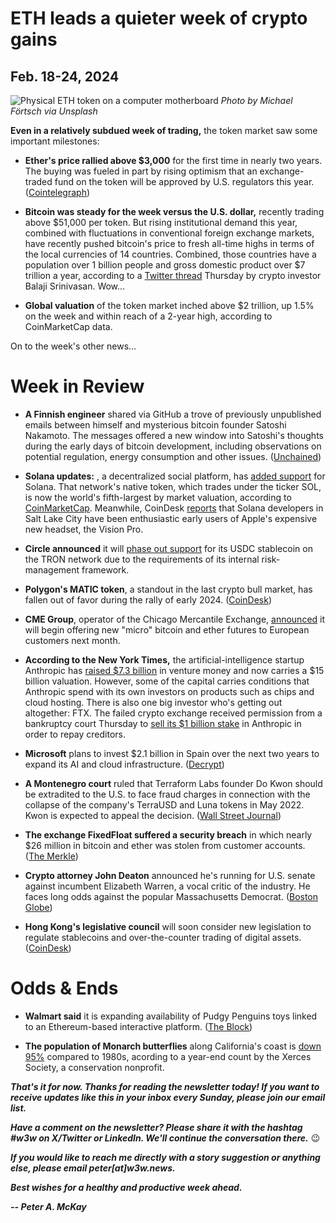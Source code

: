# ETH leads a quieter week of crypto gains
## Feb. 18-24, 2024

![Physical ETH token on a computer motherboard](https://images.unsplash.com/photo-1641580546594-cab974df226d)
*Photo by Michael Förtsch via Unsplash*

**Even in a relatively subdued week of trading,** the token market saw some important milestones:

- **Ether's price rallied above $3,000** for the first time in nearly two years. The buying was fueled in part by rising optimism that an exchange-traded fund on the token will be approved by U.S. regulators this year. ([Cointelegraph](https://cointelegraph.com/news/ethereum-eth-price-hits-3k-for-the-first-time-since-2022))

- **Bitcoin was steady for the week versus the U.S. dollar,** recently trading above $51,000 per token. But rising institutional demand this year, combined with fluctuations in conventional foreign exchange markets, have recently pushed bitcoin's price to fresh all-time highs in terms of the local currencies of 14 countries. Combined, those countries have a population over 1 billion people and gross domestic product over $7 trillion a year, according to a [Twitter thread](https://twitter.com/balajis/status/1760638270462104048) Thursday by crypto investor Balaji Srinivasan. Wow...

- **Global valuation** of the token market inched above $2 trillion, up 1.5% on the week and within reach of a 2-year high, according to CoinMarketCap data.

On to the week's other news...

# Week in Review
- **A Finnish engineer** shared via GitHub a trove of previously unpublished emails between himself and mysterious bitcoin founder Satoshi Nakamoto. The messages offered a new window into Satoshi's thoughts during the early days of bitcoin development, including observations on potential regulation, energy consumption and other issues. ([Unchained](https://unchainedcrypto.com/satoshis-emails-to-a-bitcoin-co-developer-the-5-most-revealing-quotes/))

- **Solana updates:** , a decentralized social platform, has [added support](https://www.theblock.co/post/278797/-solana) for Solana. That network's native token, which trades under the ticker SOL, is now the world's fifth-largest by market valuation, according to [CoinMarketCap](https://coinmarketcap.com/currencies/solana/). Meanwhile, CoinDesk [reports](https://www.coindesk.com/culture/2023/02/15/apple-vision-pros-are-practically-dress-code-at-this-crypto-hacker-house) that Solana developers in Salt Lake City have been enthusiastic early users of Apple's expensive new headset, the Vision Pro.

- **Circle announced** it will [phase out support](https://www.circle.com/blog/circle-is-discontinuing-support-for-usdc-on-the-tron-blockchain) for its USDC stablecoin on the TRON network due to the requirements of its internal risk-management framework.

- **Polygon's MATIC token**, a standout in the last crypto bull market, has fallen out of favor during the rally of early 2024. ([CoinDesk](https://www.coindesk.com/markets/2024/02/21/polygons-matic-has-fallen-out-of-favour-with-crypto-investors-heres-why/))

- **CME Group**, operator of the Chicago Mercantile Exchange, [announced](https://www.cmegroup.com/media-room/press-releases/2024/2/20/cme_group_to_launchmicroeuro-denominatedbitcoinandetherfutureson.html) it will begin offering new "micro" bitcoin and ether futures to European customers next month.

- **According to the New York Times,** the artificial-intelligence startup Anthropic has [raised $7.3 billion](https://www.nytimes.com/2024/02/20/technology/anthropic-funding-ai.html) in venture money and now carries a $15 billion valuation. However, some of the capital carries conditions that Anthropic spend with its own investors on products such as chips and cloud hosting. There is also one big investor who's getting out altogether: FTX. The failed crypto exchange received permission from a bankruptcy court Thursday to [sell its $1 billion stake](https://decrypt.co/218675/ftx-anthropic-ai-shares-sell-bankruptcy-recovery) in Anthropic in order to repay creditors.

- **Microsoft** plans to invest $2.1 billion in Spain over the next two years to expand its AI and cloud infrastructure. ([Decrypt](https://decrypt.co/218258/microsoft-invests-2-billion-in-ai-cloud-in-spain))

- **A Montenegro court** ruled that Terraform Labs founder Do Kwon should be extradited to the U.S. to face fraud charges in connection with the collapse of the company's TerraUSD and Luna tokens in May 2022. Kwon is expected to appeal the decision. ([Wall Street Journal](https://www.msn.com/en-us/news/world/crypto-tycoon-do-kwon-should-be-extradited-to-u-s-montenegro-court-rules/ar-BB1iFlDu))

- **The exchange FixedFloat suffered a security breach** in which nearly $26 million in bitcoin and ether was stolen from customer accounts.  ([The Merkle](https://themerkle.com/cryptocurrency-exchange-fixedfloat-compromised-millions-lost-in-ethereum-and-bitcoin/))

- **Crypto attorney John Deaton** announced he's running for U.S. senate against incumbent Elizabeth Warren, a vocal critic of the industry. He faces long odds against the popular Massachusetts Democrat. ([Boston Globe](https://www.msn.com/en-us/news/politics/john-deaton-crypto-attorney-and-commentator-launches-republican-bid-against-elizabeth-warren/ar-BB1izUnB)) <!-- Additional coverage from Bitcoinist: https://bitcoinist.com/pro-xrp-lawyer-enters-senate-race/ -->

- **Hong Kong's legislative council** will soon consider new legislation to regulate stablecoins and over-the-counter trading of digital assets. ([CoinDesk](https://www.coindesk.com/policy/2024/02/21/hong-kong-doubles-down-on-stablecoin-otc-rules-promise/))

# Odds & Ends

- **Walmart said** it is expanding availability of Pudgy Penguins toys linked to an Ethereum-based interactive platform. ([The Block](https://www.theblock.co/post/278347/walmart-pudgy-penguins-expansion))

- **The population of Monarch butterflies** along California's coast is [down 95%](https://xerces.org/blog/western-monarch-count-tallies-233394-butterflies) compared to 1980s, acording to a year-end count by the Xerces Society, a conservation nonprofit.

_**That's it for now. Thanks for reading the newsletter today! If you want to receive updates like this in your inbox every Sunday, please join our email list.**_

_**Have a comment on the newsletter? Please share it with the hashtag #w3w on X/Twitter or LinkedIn. We'll continue the conversation there.**_ 😉

_**If you would like to reach me directly with a story suggestion or anything else, please email peter[at]w3w.news.**_

<!--Move this content to standing editorial policy page on the website.     _**Note: #Web3Weekly content is intended for journalistic purposes only, not as investment advice. Always [DYOR](https://www.urbandictionary.com/define.php?term=DYOR) and consult appropriate financial professionals before making investment decisions.**_ -->

_**Best wishes for a healthy and productive week ahead.**_  

_**-- Peter A. McKay**_  
